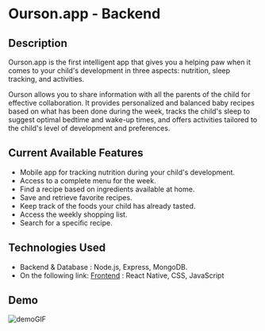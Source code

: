 # Ourson.app - Backend

## Description
Ourson.app is the first intelligent app that gives you a helping paw when it comes to your child's development in three aspects: nutrition, sleep tracking, and activities.

Ourson allows you to share information with all the parents of the child for effective collaboration. It provides personalized and balanced baby recipes based on what has been done during the week, tracks the child's sleep to suggest optimal bedtime and wake-up times, and offers activities tailored to the child's level of development and preferences.

## Current Available Features
- Mobile app for tracking nutrition during your child's development.
- Access to a complete menu for the week.
- Find a recipe based on ingredients available at home.
- Save and retrieve favorite recipes.
- Keep track of the foods your child has already tasted.
- Access the weekly shopping list.
- Search for a specific recipe.

## Technologies Used
- Backend & Database : Node.js, Express, MongoDB.
- On the following link: [Frontend](https://github.com/ManuPuyuelo/ourson.app-frontend) : React Native, CSS, JavaScript

## Demo
![demoGIF](https://github.com/ManuPuyuelo/ourson.app-backend-/assets/29115065/b91acc46-b2c7-44b6-9627-eb2037e7987b)
